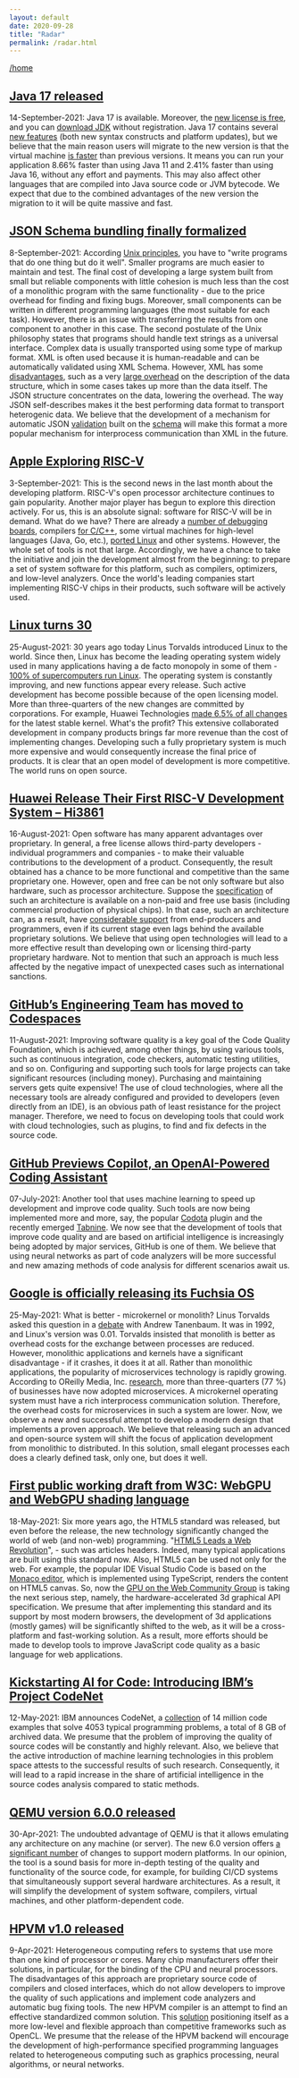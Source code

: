 ```yaml
---
layout: default
date: 2020-09-28
title: "Radar"
permalink: /radar.html
---
```


[/home](/)

## [Java 17 released](https://www.oracle.com/news/announcement/oracle-releases-java-17-2021-09-14/)
14-September-2021: Java 17 is available. Moreover, the [new license is free](https://blogs.oracle.com/java/post/free-java-license), and you can [download JDK](https://www.oracle.com/java/technologies/downloads/) without registration. Java 17 contains several [new features](https://www.oracle.com/java/technologies/javase/17all-relnotes.html) (both new syntax constructs and platform updates), but we believe that the main reason users will migrate to the new version is that the virtual machine [is faster](https://www.optaplanner.org/blog/2021/09/15/HowMuchFasterIsJava17.html) than previous versions. It means you can run your application 8.66% faster than using Java 11 and 2.41% faster than using Java 16, without any effort and payments. This may also affect other languages that are compiled into Java source code or JVM bytecode. We expect that due to the combined advantages of the new version the migration to it will be quite massive and fast.

## [JSON Schema bundling finally formalized](https://json-schema.org/blog/posts/bundling-json-schema-compound-documents)
8-September-2021: According [Unix principles](https://en.wikipedia.org/wiki/Unix_philosophy), you have to "write programs that do one thing but do it well". Smaller programs are much easier to maintain and test. The final cost of developing a large system built from small but reliable components with little cohesion is much less than the cost of a monolithic program with the same functionality - due to the price overhead for finding and fixing bugs. Moreover, small components can be written in different programming languages (the most suitable for each task). However, there is an issue with transferring the results from one component to another in this case. The second postulate of the Unix philosophy states that programs should handle text strings as a universal interface. Complex data is usually transported using some type of markup format. XML is often used because it is human-readable and can be automatically validated using XML Schema. However, XML has some [disadvantages](https://beginnersbook.com/2018/10/advantages-and-disadvantages-of-xml), such as a very [large overhead](https://www.xml.com/pub/a/2004/12/15/deviant.html) on the description of the data structure, which in some cases takes up more than the data itself. The JSON structure concentrates on the data, lowering the overhead. The way JSON self-describes makes it the best performing data format to transport heterogenic data. We believe that the development of a mechanism for automatic JSON [validation](https://www.jsonschemavalidator.net/) built on the [schema](http://json-schema.org/understanding-json-schema/index.html) will make this format a more popular mechanism for interprocess communication than XML in the future.

## [Apple Exploring RISC-V](https://www.tomshardware.com/news/apple-looking-for-risc-v-programmers)
3-September-2021: This is the second news in the last month about the developing platform. RISC-V's open processor architecture continues to gain popularity. Another major player has begun to explore this direction actively. For us, this is an absolute signal: software for RISC-V will be in demand. What do we have? There are already a [number of debugging boards](https://riscv.org/exchange/), compilers [for C/C++](https://github.com/riscv/riscv-gnu-toolchain), some virtual machines for high-level languages (Java, Go, etc.), [ported Linux](https://riscv.org/wp-content/uploads/2016/07/Wed1115_Working_Towards_a_Debian_RISC-V_Port.pdf) and other systems. However, the whole set of tools is not that large. Accordingly, we have a chance to take the initiative and join the development almost from the beginning: to prepare a set of system software for this platform, such as compilers, optimizers, and low-level analyzers. Once the world's leading companies start implementing RISC-V chips in their products, such software will be actively used.

## [Linux turns 30](https://twitter.com/linuxfoundation/status/1430539222142885898)
25-August-2021: 30 years ago today Linus Torvalds introduced Linux to the world. Since then, Linux has become the leading operating system widely used in many applications having a de facto monopoly in some of them - [100% of supercomputers run Linux](https://itsfoss.com/linux-runs-top-supercomputers/). The operating system is constantly improving, and new functions appear every release. Such active development has become possible because of the open licensing model. More than three-quarters of the new changes are committed by corporations. For example, Huawei Technologies [made 6.5% of all changes](https://lwn.net/Articles/860989/) for the latest stable kernel. What's the profit? This extensive collaborated development in company products brings far more revenue than the cost of implementing changes. Developing such a fully proprietary system is much more expensive and would consequently increase the final price of products. It is clear that an open model of development is more competitive. The world runs on open source.

## [Huawei Release Their First RISC-V Development System – Hi3861](https://www.electropages.com/blog/2021/06/huawei-release-their-first-risc-v-development-system-hi3861)
16-August-2021: Open software has many apparent advantages over proprietary. In general, a free license allows third-party developers - individual programmers and companies - to make their valuable contributions to the development of a product. Consequently, the result obtained has a chance to be more functional and competitive than the same proprietary one. However, open and free can be not only software but also hardware, such as processor architecture. Suppose the [specification](https://riscv.org/technical/specifications/) of such an architecture is available on a non-paid and free use basis (including commercial production of physical chips). In that case, such an architecture can, as a result, have [considerable support](https://riscv.org/members/) from end-producers and programmers, even if its current stage even lags behind the available proprietary solutions. We believe that using open technologies will lead to a more effective result than developing own or licensing third-party proprietary hardware. Not to mention that such an approach is much less affected by the negative impact of unexpected cases such as international sanctions.

## [GitHub’s Engineering Team has moved to Codespaces](https://github.blog/2021-08-11-githubs-engineering-team-moved-codespaces/)
11-August-2021: Improving software quality is a key goal of the Code Quality Foundation, which is achieved, among other things, by using various tools, such as continuous integration, code checkers, automatic testing utilities, and so on. Configuring and supporting such tools for large projects can take significant resources (including money). Purchasing and maintaining servers gets quite expensive! The use of cloud technologies, where all the necessary tools are already configured and provided to developers (even directly from an IDE), is an obvious path of least resistance for the project manager. Therefore, we need to focus on developing tools that could work with cloud technologies, such as plugins, to find and fix defects in the source code.

## [GitHub Previews Copilot, an OpenAI-Powered Coding Assistant](https://www.infoq.com/news/2021/07/github-copilot-pair-programmming/)
07-July-2021: Another tool that uses machine learning to speed up development and improve code quality. Such tools are now being implemented more and more, say, the popular [Codota](https://plugins.jetbrains.com/plugin/7638-codota-ai-autocomplete-for-java-and-javascript) plugin and the recently emerged [Tabnine](https://plugins.jetbrains.com/plugin/12798-tabnine-ai-code-completion-js-java-python-ts-rust-go-php--more). We now see that the development of tools that improve code quality and are based on artificial intelligence is increasingly being adopted by major services, GitHub is one of them. We believe that using neural networks as part of code analyzers will be more successful and new amazing methods of code analysis for different scenarios await us.

## [Google is officially releasing its Fuchsia OS](https://9to5google.com/2021/05/25/google-releases-fuchsia-os-nest-hub/)
25-May-2021: What is better - microkernel or monolith? Linus Torvalds asked this question in a [debate](https://en.wikipedia.org/wiki/Tanenbaum%E2%80%93Torvalds_debate) with Andrew Tanenbaum. It was in 1992, and Linux's version was 0.01. Torvalds insisted that monolith is better as overhead costs for the exchange between processes are reduced. However, monolithic applications and kernels have a significant disadvantage - if it crashes, it does it at all. Rather than monolithic applications, the popularity of microservices technology is rapidly growing. According to OReilly Media, Inc. [research](https://www.oreilly.com/radar/microservices-adoption-in-2020), more than three-quarters (77 %) of businesses have now adopted microservices. A microkernel operating system must have a rich interprocess communication solution. Therefore, the overhead costs for microservices in such a system are lower. Now, we observe a new and successful attempt to develop a modern design that implements a proven approach. We believe that releasing such an advanced and open-source system will shift the focus of application development from monolithic to distributed. In this solution, small elegant processes each does a clearly defined task, only one, but does it well.


## [First public working draft from W3C: WebGPU and WebGPU shading language](https://www.w3.org/blog/news/archives/9059)
18-May-2021:
Six more years ago, the HTML5 standard was released, but even before the release, the new technology significantly changed the world of web (and non-web) programming. "[HTML5 Leads a Web Revolution](https://dl.acm.org/doi/pdf/10.1145/2209249.2209256)", - such was articles headers. Indeed, many typical applications are built using this standard now. Also, HTML5 can be used not only for the web. For example, the popular IDE Visual Studio Code is based on the [Monaco editor](https://microsoft.github.io/monaco-editor/), which is implemented using TypeScript, renders the content on HTML5 canvas. So, now the [GPU on the Web Community Group](https://www.w3.org/community/gpu/) is taking the next serious step, namely,  the hardware-accelerated 3d graphical API specification. We presume that after implementing this standard and its support by most modern browsers, the development of 3d applications (mostly games) will be significantly shifted to the web, as it will be a cross-platform and fast-working solution. As a result, more efforts should be made to develop tools to improve JavaScript code quality as a basic language for web applications.

## [Kickstarting AI for Code: Introducing IBM’s Project CodeNet](https://research.ibm.com/blog/codenet-ai-for-code)

12-May-2021:
IBM announces CodeNet, a [collection](https://developer.ibm.com/technologies/artificial-intelligence/data/project-codenet/)
of 14 million code examples that solve 4053 typical programming problems, a total of 8 GB of archived data.
We presume that the problem of improving the quality of source codes will be constantly and highly relevant.
Also, we believe that the active introduction of machine learning technologies in this problem space attests to the successful results of such research.
Consequently, it will lead to a rapid increase in the share of artificial intelligence in the source codes analysis compared to static methods.

## [QEMU version 6.0.0 released](https://www.qemu.org/2021/04/30/qemu-6-0-0/)

30-Apr-2021:
The undoubted advantage of QEMU is that it allows emulating any architecture on any machine (or server). The new 6.0 version offers [a significant number](https://wiki.qemu.org/ChangeLog/6.0) 
of changes to support modern platforms.
In our opinion, the tool is a sound basis for more in-depth testing of the quality and functionality of the source code,
for example, for building CI/CD systems that simultaneously support several hardware architectures.
As a result, it will simplify the development of system software, compilers, virtual machines, and other platform-dependent code.


## [HPVM v1.0 released](https://lists.llvm.org/pipermail/llvm-dev/2021-April/149693.html)

9-Apr-2021: 
Heterogeneous computing refers to systems that use more than one kind of processor or cores.
Many chip manufacturers offer their solutions, in particular, for the binding of the CPU and neural processors.
The disadvantages of this approach are proprietary source code of compilers and closed interfaces,
which do not allow developers to improve the quality of such applications and implement code analyzers and automatic bug fixing tools. 
The new HPVM compiler is an attempt to find an effective standardized common solution. 
This [solution](https://publish.illinois.edu/hpvm-project/) positioning itself as a more low-level and flexible approach than competitive frameworks such as OpenCL.
We presume that the release of the HPVM backend will encourage the development of high-performance specified programming languages related to heterogeneous computing such as graphics processing, neural algorithms, or neural networks.
